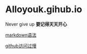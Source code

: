 # Alloyouk.gihub.io
Never give up
**要记得天天开心**

[markdown语法](https://wangjueya.github.io/markdown)

[github访问过慢](./github-slow.md)
